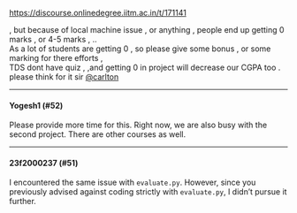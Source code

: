 https://discourse.onlinedegree.iitm.ac.in/t/171141

, but because of local machine issue , or anything , people end up getting 0 marks , or 4-5 marks , ..<br/>
As a lot of students are getting 0 , so please give some bonus , or some marking for there efforts ,<br/>
TDS dont have quiz , ,and getting 0 in project will decrease our CGPA too .<br/>
please think for it sir <a class="mention" href="/u/carlton">@carlton</a></p><hr>

<h4>Yogesh1 (#52)</h4>
<p>Please provide more time for this. Right now, we are also busy with the second project. There are other courses as well.</p><hr>

<h4>23f2000237 (#51)</h4>
<p>I encountered the same issue with <code>evaluate.py</code>. However, since you previously advised against coding strictly with <code>evaluate.py</code>, I didn’t pursue it further.